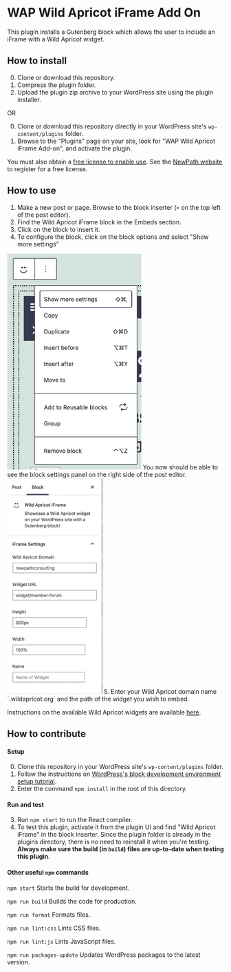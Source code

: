 # WAP Wild Apricot iFrame Add On

This plugin installs a Gutenberg block which allows the user to include an iFrame with a Wild Apricot widget. 

## How to install
0. Clone or download this repository.
1. Compress the plugin folder.
2. Upload the plugin zip archive to your WordPress site using the plugin installer. 

OR

0. Clone or download this repository directly in your WordPress site's `wp-content/plugins` folder. 
1. Browse to the "Plugins" page on your site, look for "WAP Wild Apricot iFrame Add-on", and activate the plugin.

You must also obtain a [free license to enable use](https://github.com/NewPath-Consulting/Wild-Apricot-Press#license). See the [NewPath website](https://newpathconsulting.com/wawp) to register for a free license.

## How to use
1. Make a new post or page. Browse to the block inserter (`+` on the top left of the post editor).
2. Find the Wild Apricot iFrame block in the Embeds section.
3. Click on the block to insert it.
4. To configure the block, click on the block options and select "Show more settings"
<img src="assets/images/settings.png" height="500px">
You now should be able to see the block settings panel on the right side of the post editor.
<img src="assets/images/panel.png" height="500px">
5. Enter your Wild Apricot domain name `<yourorgname>.wildapricot.org` and the path of the widget you wish to embed.

Instructions on the available Wild Apricot widgets are available [here](https://gethelp.wildapricot.com/en/articles/222-using-widgets).


## How to contribute

#### Setup
0. Clone this repository in your WordPress site's `wp-content/plugins` folder. 
1. Follow the instructions on [WordPress's block development environment setup tutorial](https://developer.wordpress.org/block-editor/handbook/tutorials/devenv/).
2. Enter the command `npm install` in the root of this directory. 

#### Run and test
3. Run `npm start` to run the React compiler. 
4. To test this plugin, activate it from the plugin UI and find "Wild Apricot iFrame" in the block inserter. Since the plugin folder is already in the plugins directory, there is no need to reinstall it when you're testing. **Always make sure the build (in `build`) files are up-to-date when testing this plugin**.

#### Other useful `npm` commands
`npm start`
Starts the build for development.

`npm run build`
Builds the code for production.

`npm run format`
Formats files.

`npm run lint:css`
Lints CSS files.

`npm run lint:js`
Lints JavaScript files.

`npm run packages-update`
Updates WordPress packages to the latest version.
